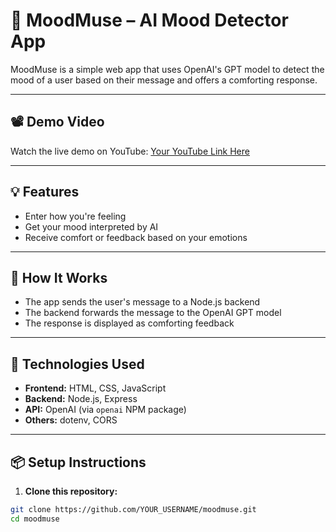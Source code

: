# 🌈 MoodMuse – AI Mood Detector App

MoodMuse is a simple web app that uses OpenAI's GPT model to detect the mood of a user based on their message and offers a comforting response.

---

## 📽️ Demo Video

Watch the live demo on YouTube: [Your YouTube Link Here](https://www.youtube.com)

---

## 💡 Features

- Enter how you're feeling
- Get your mood interpreted by AI
- Receive comfort or feedback based on your emotions

---

## 🧠 How It Works

- The app sends the user's message to a Node.js backend
- The backend forwards the message to the OpenAI GPT model
- The response is displayed as comforting feedback

---

## 🚀 Technologies Used

- **Frontend:** HTML, CSS, JavaScript
- **Backend:** Node.js, Express
- **API:** OpenAI (via `openai` NPM package)
- **Others:** dotenv, CORS

---

## 📦 Setup Instructions

1. **Clone this repository:**

```bash
git clone https://github.com/YOUR_USERNAME/moodmuse.git
cd moodmuse
